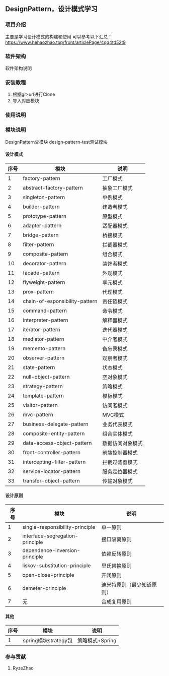 ## DesignPattern，设计模式学习

### 项目介绍
主要是学习设计模式的构建和使用
可以参考以下汇总：
https://www.hehaozhao.top/front/articlePage/4qq4td52t9

### 软件架构
软件架构说明


### 安装教程

1. 根据git-url进行Clone
2. 导入对应模块

### 使用说明



### 模块说明

DesignPattern父模块
design-pattern-test测试模块

#### 设计模式
| 序号     | 模块                         | 说明             |
| ---- | ------------------------ | ------------ |
| 1     | factory-pattern          | 工厂模式     |
| 2    | abstract-factory-pattern | 抽象工厂模式 |
| 3     | singleton-pattern               | 单例模式             |
| 4     | builder-pattern                 | 建造者模式             |
| 5     | prototype-pattern               | 原型模式             |
| 6     | adapter-pattern                 | 适配器模式             |
| 7     | bridge-pattern                  | 桥接模式             |
| 8     | filter-pattern                  | 拦截器模式               |
| 9     | composite-pattern               | 组合模式             |
| 10     | decorator-pattern               | 装饰者模式             |
| 11     | facade-pattern                  | 外观模式             |
| 12     | flyweight-pattern               | 享元模式             |
| 13     | prox-pattern                    | 代理模式             |
| 14     | chain-of-esponsibility-pattern  | 责任链模式             |
| 15     | command-pattern                 | 命令模式             |
| 16     | interpreter-pattern             | 解释器模式             |
| 17     | iterator-pattern                | 迭代器模式             |
| 18     | mediator-pattern                | 中介者模式             |
| 19     | memento-pattern                 | 备忘录模式             |
| 20     | observer-pattern                | 观察者模式             |
| 21     | state-pattern                   | 状态模式             |
| 22     | null-object-pattern             | 空对象模式             |
| 23     | strategy-pattern                | 策略模式             |
| 24     | template-pattern                | 模板模式             |
| 25     | visitor-pattern                 | 访问者模式             |
| 26     | mvc-pattern                     | MVC模式             |
| 27     | business-delegate-pattern       | 业务代表模式             |
| 28     | composite-entity-pattern        | 组合实体模式             |
| 29     | data-access-object-pattern      | 数据访问对象模式             |
| 30     | front-controller-pattern        | 前端控制器模式             |
| 31     | intercepting-filter-pattern     | 拦截过滤器模式             |
| 32     | service-locator-pattern         | 服务定位器模式             |
| 33     | transfer-object-pattern   | 传输对象模式             |


#### 设计原则
| 序号     | 模块                         | 说明             |
| ---- | ------------------------ | ------------ |
| 1     | single-responsibility-principle                         | 单一原则             |
| 2     | interface-segregation-principle                         | 接口隔离原则             |
| 3     | dependence-inversion-principle                          | 依赖反转原则             |
| 4     | liskov-substitution-principle                           | 里氏替换原则             |
| 5     | open-close-principle                                    | 开闭原则             |
| 6     | demeter-principle                                       | 迪米特原则（最少知道原则）             |
| 7     | 无                         | 合成复用原则             |

#### 其他
| 序号     | 模块                         | 说明             |
| ---- | ------------------------ | ------------ |
| 1     | spring模块strategy包     | 策略模式+Spring             |





### 参与贡献

1. RyzeZhao






























